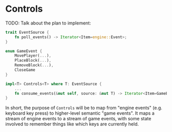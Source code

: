 # Controls

TODO: Talk about the plan to implement:

```rust
trait EventSource {
    fn poll_events() -> Iterator<Item=engine::Event>;
}

enum GameEvent {
    MovePlayer(...),
    PlaceBlock(...),
    RemoveBlock(...),
    CloseGame
}

impl<T> Controls<T> where T: EventSource {
    ...
    fn consume_events(&mut self, source: &mut T) -> Iterator<Item=GameEvent> { ... }
}
```

In short, the purpose of `Controls` will be to map from "engine events" (e.g. keyboard key press) to higher-level semantic "game events". It maps a stream of engine events to a stream of game events, with some state involved to remember things like which keys are currently held.